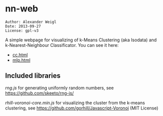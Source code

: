 nn-web
======

    Author: Alexander Weigl
    Date: 2013-09-27
    License: gpl-v3

A simple webpage for visualizing of k-Means Clustering (aka Isodata) and k-Nearest-Neighbour Classificator. You can see it here:

  * [cc.html](http://areku.github.io/nn-web/cc.html)
  * [mlp.html](http://areku.github.io/nn-web/mlp.html)

## Included libraries

*rng.js* for generating uniformly random numbers, see https://github.com/skeeto/rng-js/

*rhill-voronoi-core.min.js* for visualizing the cluster from the k-means clustering, see
https://github.com/gorhill/Javascript-Voronoi (MIT License)
